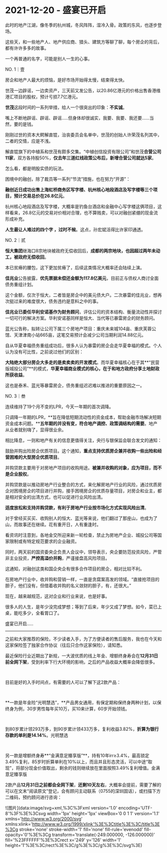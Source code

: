 # 2021-12-20 - 盛宴已开启

此时的地产江湖，像冬季的杭州城，冬风阵阵，湿冷入骨。政策的东风，也逐步登场。

这些天，和一些地产人、地产供应商、猎头、建筑方等聊了聊，每个房企的背后，都有许许多多的故事。

一个再普通的名字，可能是别人一生的心事。

NO. 1｜壹

房企和地产人最大的烦恼，是好市场开始得太慢，结束得太快。

世茂一边辟谣，一边卖资产，三天前又发公告，以20.86亿港元的价格出售香港维港汇项目的股权，预计亏损7.7亿港元。

**世茂**这段时间的一系列举措，给人一个很突出的印象：**不实诚**。

嘴上不断地辟谣、辟谣、辟谣.....但身体却很诚实，我要、我要、我还要......当然，要的是钱。

刚刚过世的资本大鳄解直锟，治丧委员会名单中，世茂的创始人许荣茂名列其中，二者的交情，应是不浅。

解直锟旗下的中植系和世茂有颇多交集。“中植创信投资有限公司”和世茂**合营公司11家**，双方各持股50%，**仅去年三道红线政策公布后，新增合营公司就达5家**。

怎么看，都是明股实债的玩法。

困境中的融创，除了裁员等一系列“节流”措施，也在努力“开源”：

**融创近日成功出售上海虹桥商务区写字楼、杭州核心地段酒店及写字楼等三个项目，预计交易总价在26.8亿元**。

杭州核心地段酒店及写字楼，大概率是钓鱼台酒店和金融中心写字楼这俩项目，这样看来，26.8亿元的交易对价相对合理，也不算贱卖，可以对融创紧绷的现金流形成补充。

**人生最让人难过的四个字 ，过时不候**。这点，孙宏斌活得比许家印通透。

NO. 2｜贰

**恒大集团**继海口8宗地块被政府无偿收回后，**成都的两宗地块，也因超过两年未动工，被政府无偿收回**。

本已贫瘠的腰包，这下更加贫瘠了，后续这类情况大概率还会陆续上演。

**佳兆业**公告披露，**优先票据未偿还金额为117.8亿美元**，目前正与债权人商讨全面债务重组计划。

这个金额，仅次于恒大，二者皆是房企中的美元债大户。二次暴雷的佳兆业，想再次挺过来的难度很大，债务违约是意料之中的事。

**佳兆业已委任华利安诺基作为财务顾问**，评估公司的资本结构、衡量流动性并探讨一切可行的解决方案。华利安诺基同样是恒大、当代等已暴雷房企的财务顾问。

蓝光公告称，拟转让公司下属三个房地产项目：重庆未来城104亩、重庆芙蓉公馆、天津津南小站665亩，这笔交易预计会减少公司当期利润14.88亿元。

自从华夏幸福债务重组成功后，很多人认为暴雷的房企会走华夏幸福的模式。个人认为没有可比性，之前说过他们的区别：

**大陆绝大部分房企大多走的是卖卖卖的开发模式**。而华夏幸福核心在于其**“民营版城投公司”**的模式，**华夏幸福商业模式的核心，在于和地方政府分享土地财政所获收益**。

这也是泰禾、蓝光等暴雷房企，债务重组迟迟难以推进的重要原因之一。

NO. 3｜叁

连续维持了19个月不变的LPR，今天一年期的首次调降。

只调降一年期的LPR，**旨在降低短期流动性的资金成本，帮助金融市场解决短期资金成本问题。****五年期的并没有变，符合地产调控、政策调结构的需要**。地产从业者就别嗨了，显得很业余。

相比降息，一则和地产有关的信息更值得关注，央行与银保监会联合发文的通知：

鼓励并购出险房企优质项目。这个通知，**重点支持优质房企兼并收购一些出险和经营困难的大型房企优质项目**。

并购贷款主要用于对房地产项目的收购用途。**被兼并收购的对象，应为项目，而不是企业股权**。

并购贷款是以推动房地产行业整合的方式，来化解房地产行业的风险，通过优质房企对困境房企的项目进行并购，接手困境房企的优质存量项目，对房企和业主，都是相对安全的出清方式，也可以促进行业风险出清。

**适度放松和支持并购贷款，有利于房地产行业按市场化方式实现风险出清**。

对于曾经买买买、收购别人的恒大、蓝光等来说，他们翻过了那座山，也成为了山，而故事还在继续。花有重开日，人有重逢时。

看资讯时注意到，各地金交所迎来新一轮检查，禁止为房地产企业、城投公司等国家限制或有特定规范要求的企业融资。

同时，两天前的国资委央企负责人会议中，领导表示，央企要防范投资风险，严管非主业投资，**严控高溢价并购**，严谨接盘高风险项目。

这通知，对融创这类和国企央企有很多合作项目的房企，相对比较不利。

在房地产行业中，收并购和营销一样，一直是贪腐案高发的领域。“直接抢项目的胆子，他们没有，但借着收并购的名义敛财的胆子，有，还很大。”

现在，越来越规范，这对企业和行业来说，也是好事。

很多人的人生，是年少没完成梦想；等到了后来，年少又成了梦想。如今，菜已上桌，能吃多少，全看胃口了。

盛宴已开启.....

---

之前和大家推荐的保险，不少读者入手，为了方便读者的售后服务，我也在今天和这家保险签了独家合作协议（往后只合作这家保险），请知悉。

最近保险行业近期出了新规，一大波优质的线上年金、增额终身寿会在**12月31日前全网下架**，受到利率下行大环境的影响，之后的产品收益大概率会降低很多。

 

目前是好的入手时间点，有需要的人可以了解下这2款产品：

 

**一款是年金险“光明慧选”，**产品男女通用，有保定期和保终身两种计划，以保终身为例，30岁男性每年买10万，买10来计算，60岁开始领钱。

 

到80岁累计领293万多，到90岁累计领433万多，复利收益3.82%，**折算为银行存款的单利是14.14%**。光明慧选

 

另一款是增额终身寿**“金满意足臻享版”**，持有10年irr≥3.4%，最高锁定3.49%复利，85岁时折算单利在10%以上，而且并且形态灵活，可以中途“取现”，将部分现金价值取出，剩余的钱则继续放在里面按照3.49%复利增值。金满意足臻享版

2款产品**12月31日之前都会全网下架**，**还剩10天左右**，大概率会提前，需要了解的可以在文末“阅读原文”登记，会有顾问主动联系（0755的深圳固话），或扫描下方二维码，预约顾问进行咨询：

![图片](data:image/svg+xml,%3C%3Fxml version='1.0' encoding='UTF-8'%3F%3E%3Csvg width='1px' height='1px' viewBox='0 0 1 1' version='1.1' xmlns='http://www.w3.org/2000/svg' xmlns:xlink='http://www.w3.org/1999/xlink'%3E%3Ctitle%3E%3C/title%3E%3Cg stroke='none' stroke-width='1' fill='none' fill-rule='evenodd' fill-opacity='0'%3E%3Cg transform='translate(-249.000000, -126.000000)' fill='%23FFFFFF'%3E%3Crect x='249' y='126' width='1' height='1'%3E%3C/rect%3E%3C/g%3E%3C/g%3E%3C/svg%3E)